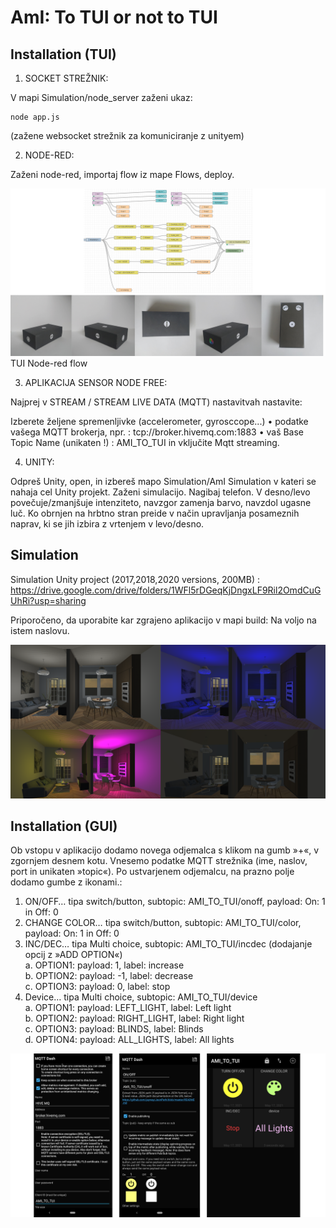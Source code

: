 # AmI: To TUI or not to TUI



## Installation (TUI) 

1. SOCKET STREŽNIK:

V mapi Simulation/node_server zaženi ukaz:

```
node app.js
```
(zažene websocket strežnik za komuniciranje z unityem)

2. NODE-RED:

Zaženi node-red, importaj flow iz mape Flows, deploy.

![Tui](https://github.com/timkriz/AmI/blob/main/Images/tui.png)
TUI Node-red flow

3. APLIKACIJA SENSOR NODE FREE:

Najprej v STREAM / STREAM LIVE DATA (MQTT) nastavitvah nastavite:

Izberete željene spremenljivke (accelerometer, gyrosccope...) 
• podatke vašega MQTT brokerja, npr. : tcp://broker.hivemq.com:1883
• vaš Base Topic Name (unikaten !) : AMI_TO_TUI
in vključite Mqtt streaming.

4. UNITY:

Odpreš Unity, open, in izbereš mapo Simulation/AmI Simulation v kateri se nahaja cel
Unity projekt.
Zaženi simulacijo. Nagibaj telefon. V desno/levo povečuje/zmanjšuje intenziteto,
navzgor zamenja barvo, navzdol ugasne luč. Ko obrnjen na hrbtno stran preide v način upravljanja posameznih naprav, ki se jih izbira z vrtenjem v levo/desno.

## Simulation

Simulation Unity project (2017,2018,2020 versions, 200MB) : https://drive.google.com/drive/folders/1WFl5rDGeqKjDngxLF9Ril2OmdCuGUhRi?usp=sharing

Priporočeno, da uporabite kar zgrajeno aplikacijo v mapi build: Na voljo na istem naslovu. 

![Simulation](https://github.com/timkriz/AmI/blob/main/Images/simulation2.png)


## Installation (GUI) 

Ob vstopu v aplikacijo dodamo novega odjemalca s klikom na gumb »+«, v zgornjem desnem kotu. Vnesemo podatke MQTT strežnika (ime, naslov, port in unikaten »topic«).
Po ustvarjenem odjemalcu, na prazno polje dodamo gumbe z ikonami.:
1.	ON/OFF… tipa switch/button, subtopic: AMI_TO_TUI/onoff,  payload: On: 1 in Off: 0
2.	CHANGE COLOR… tipa switch/button, subtopic: AMI_TO_TUI/color,  payload: On: 1 in Off: 0
3.	INC/DEC… tipa Multi choice, subtopic: AMI_TO_TUI/incdec (dodajanje opcij z »ADD OPTION«)  
  a.	OPTION1:  payload: 1, label: increase  
  b.	OPTION2:  payload: -1, label: decrease  
  c.	OPTION3:  payload: 0, label: stop  
4.	Device… tipa Multi choice, subtopic: AMI_TO_TUI/device  
  a.	OPTION1:  payload: LEFT_LIGHT, label: Left light  
  b.	OPTION2:  payload: RIGHT_LIGHT, label: Right light  
  c.	OPTION3:  payload: BLINDS, label: Blinds  
  d.	OPTION4:  payload: ALL_LIGHTS, label: All lights  


![Gui part](https://github.com/timkriz/AmI/blob/main/Images/GUI_image.png)


